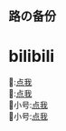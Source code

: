 ## 路の备份
# bilibili
🦌:[点我](https://space.bilibili.com/2129135144)<br>
🚢:[点我](https://space.bilibili.com/3546565924883353)<br>
🦌小号:[点我](https://space.bilibili.com/1719818637)<br>
🚢小号:[点我](https://space.bilibili.com/679324041)<br>
